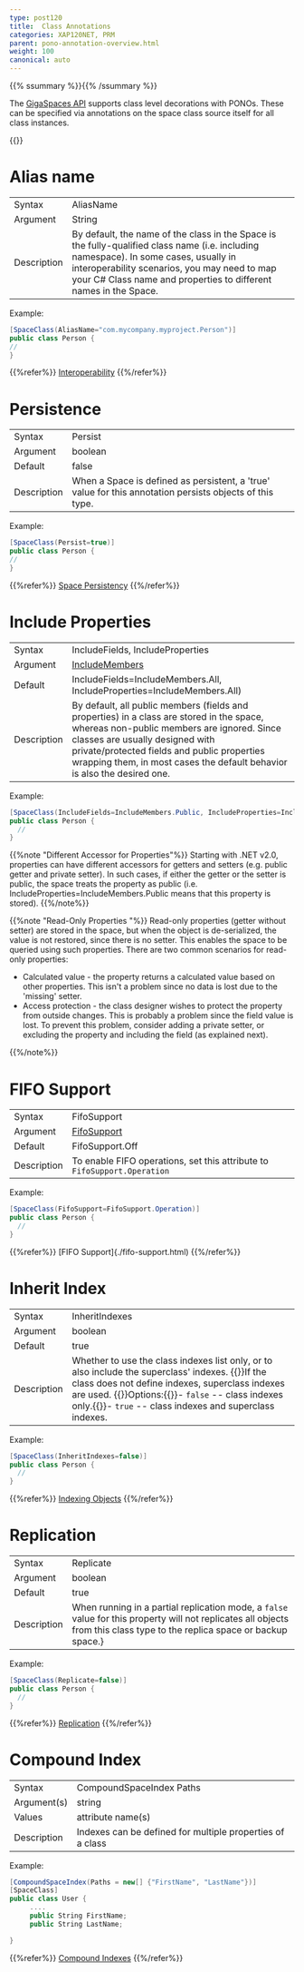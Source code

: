```yaml
---
type: post120
title:  Class Annotations
categories: XAP120NET, PRM
parent: pono-annotation-overview.html
weight: 100
canonical: auto
---
```


{{% ssummary %}}{{% /ssummary %}}



The [GigaSpaces API](./the-gigaspace-interface-overview.html) supports class level decorations with PONOs. These can be specified via annotations on the space class source itself  for all class instances.


{{<wbr>}}

# Alias name

|           |                 |
|-----------|-----------------|
|Syntax     | AliasName |
|Argument   | String          |
|Description| By default, the name of the class in the Space is the fully-qualified class name (i.e. including namespace). In some cases, usually in interoperability scenarios, you may need to map your C# Class name and properties to different names in the Space.  |

Example:


```csharp
[SpaceClass(AliasName="com.mycompany.myproject.Person")]
public class Person {
//
}
```
{{%refer%}}
[Interoperability](./interoperability.html)
{{%/refer%}}

# Persistence

|           |                 |
|-----------|-----------------|
|Syntax     | Persist|
|Argument   | boolean          |
|Default    | false|
|Description| When a Space is defined as persistent, a 'true' value for this annotation persists objects of this type. |

Example:


```csharp
[SpaceClass(Persist=true)]
public class Person {
//
}
```

{{%refer%}}
[Space Persistency](./space-persistency-overview.html)
{{%/refer%}}


# Include Properties

|           |                 |
|-----------|-----------------|
|Syntax     | IncludeFields, IncludeProperties |
|Argument   | [IncludeMembers]({{%api-dotnetdoc%}}/T_GigaSpaces_Core_Metadata_IncludeMembers.htm)      |
|Default    | IncludeFields=IncludeMembers.All, IncludeProperties=IncludeMembers.All)|
|Description|  By default, all public members (fields and properties) in a class are stored in the space, whereas non-public members are ignored. Since classes are usually designed with private/protected fields and public properties wrapping them, in most cases the default behavior is also the desired one.|

Example:

```csharp
[SpaceClass(IncludeFields=IncludeMembers.Public, IncludeProperties=IncludeMembers.Public)]
public class Person {
  //
}
```

{{%note "Different Accessor for Properties"%}}
Starting with .NET v2.0, properties can have different accessors for getters and setters (e.g. public getter and private setter). In such cases, if either the getter or the setter is public, the space treats the property as public (i.e. IncludeProperties=IncludeMembers.Public means that this property is stored).
{{%/note%}}

{{%note "Read-Only Properties "%}}
Read-only properties (getter without setter) are stored in the space, but when the object is de-serialized, the value is not restored, since there is no setter. This enables the space to be queried using such properties. There are two common scenarios for read-only properties:

- Calculated value - the property returns a calculated value based on other properties. This isn't a problem since no data is lost due to the 'missing' setter.
- Access protection - the class designer wishes to protect the property from outside changes. This is probably a problem since the field value is lost. To prevent this problem, consider adding a private setter, or excluding the property and including the field (as explained next).

{{%/note%}}

# FIFO Support

|           |                 |
|-----------|-----------------|
|Syntax     | FifoSupport |
|Argument   | [FifoSupport]({{%api-dotnetdoc%}}/T_GigaSpaces_Core_Metadata_FifoSupport.htm)|
|Default    | FifoSupport.Off|
|Description| To enable FIFO operations, set this attribute to `FifoSupport.Operation`|


Example:

```csharp
[SpaceClass(FifoSupport=FifoSupport.Operation)]
public class Person {
  //
}
```


{{%refer%}}
[FIFO Support]{./fifo-support.html)
{{%/refer%}}



# Inherit Index

|           |                 |
|-----------|-----------------|
|Syntax     | InheritIndexes |
|Argument   | boolean          |
|Default    | true|
|Description| Whether to use the class indexes list only, or to also include the superclass' indexes. {{<wbr>}}If the class does not define indexes, superclass indexes are used. {{<wbr>}}Options:{{<wbr>}}- `false` -- class indexes only.{{<wbr>}}- `true` -- class indexes and superclass indexes.|

Example:


```csharp
[SpaceClass(InheritIndexes=false)]
public class Person {
  //
}
```
{{%refer%}}
[Indexing Objects](./indexing.html)
{{%/refer%}}


# Replication

|           |                 |
|-----------|-----------------|
|Syntax     | Replicate |
|Argument   | boolean          |
|Default    | true|
|Description| When running in a partial replication mode, a `false` value for this property will not replicates all objects from this class type to the replica space or backup space.} |

Example:


```csharp
[SpaceClass(Replicate=false)]
public class Person {
  //
}
```

{{%refer%}}
[Replication]({{%currentadmurl%}}/replication.html)
{{%/refer%}}




# Compound Index

|           |                 |
|-----------|-----------------|
|Syntax     | CompoundSpaceIndex Paths  |
|Argument(s)| string          |
|Values     | attribute name(s)   |
|Description| Indexes can be defined for multiple properties of a class  |


Example:

```csharp
[CompoundSpaceIndex(Paths = new[] {"FirstName", "LastName"})]
[SpaceClass]
public class User {
     ....
     public String FirstName;
     public String LastName;

}

```


{{%refer%}}
[Compound Indexes](./indexing-compound.html)
{{%/refer%}}

